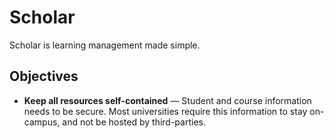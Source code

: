 # Scholar

Scholar is learning management made simple.

## Objectives

* **Keep all resources self-contained** &mdash; Student and course information needs to be secure. Most universities require this information to stay on-campus, and not be hosted by third-parties.
